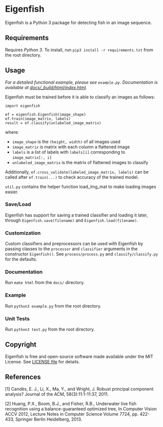 # Eigenfish
Eigenfish is a Python 3 package for detecting fish in an image sequence.

## Requirements
Requires *Python 3*.
To install, run `pip3 install -r requirements.txt` from the root directory.

## Usage
*For a detailed functional example, please see `example.py`.*
*Documentation is available at [docs/_build/html/index.html](docs/_build/html/index.html).*

Eigenfish must be trained before it is able to classify an images as follows:
```
import eigenfish

ef = eigenfish.Eigenfish(image_shape)
ef.train(image_matrix, labels)
result = ef.classify(unlabeled_image_matrix)
```
where:
- `image_shape` is the `(height, width)` of all images used
- `image_matrix` is matrix with each column a flattened image
- `labels` is a list of labels with `labels[i]` corresponding to
`image_matrix[:, i]`
- `unlabeled_image_matrix` is the matrix of flattened images to classify

Additionally, `ef.cross_validate(labeled_image_matrix, labels)` can be called
after `ef.train(...)` to check accuracy of the trained model.

`util.py` contains the helper function load_img_mat to make loading images easier.

### Save/Load
Eigenfish has support for saving a trained classifier and loading it later,
through `Eigenfish.save(filename)` and `Eigenfish.load(filename)`.

### Customization
Custom classifiers and preprocessors can be used with Eigenfish by passing
classes to the `processor` and `classifier` arguments in the constructor
`Eigenfish()`.
See `process/process.py` and `classify/classify.py` for the defaults.

### Documentation
Run `make html` from the `docs/` directory.

### Example
Run `python3 example.py` from the root directory.

### Unit Tests
Run `python3 test.py` from the root directory.

## Copyright
Eigenfish is free and open-source software made available under the MIT License.
See [LICENSE file](LICENSE) for details.

## References
[1] Candès, E. J., Li, X., Ma, Y., and Wright, J. Robust principal component analysis? Journal of the ACM, 58(3):11:1-11:37, 2011.

[2] Huang, P.X., Boom, B.J., and Fisher, R.B., Underwater live fish recognition using a balance-guaranteed optimized tree, In Computer Vision ACCV 2012, Lecture Notes in Computer Science Volume 7724, pp. 422- 433, Springer Berlin Heidelberg, 2013.
